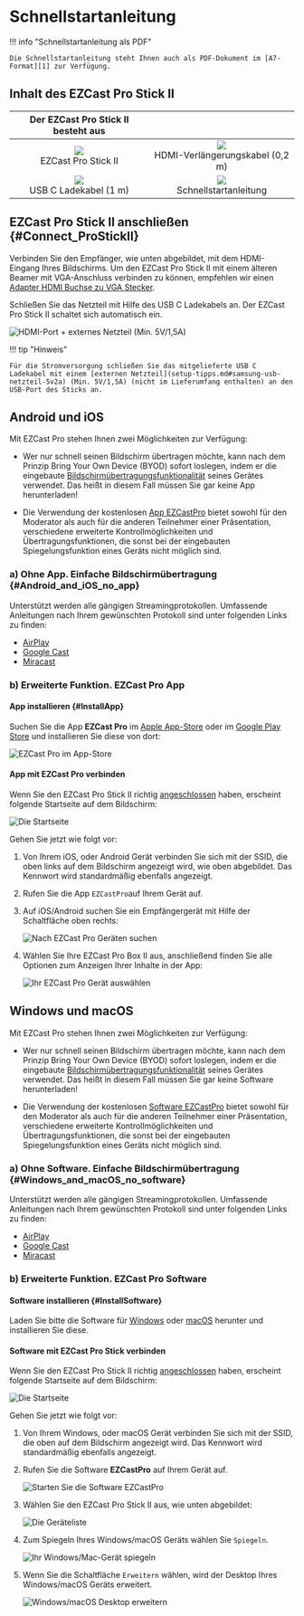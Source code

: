 # Schnellstartanleitung

!!! info "Schnellstartanleitung als PDF"
	
    Die Schnellstartanleitung steht Ihnen auch als PDF-Dokument im [A7-Format][1] zur Verfügung.

  [1]: https://download.stueber.de/doc/de/ezcastpro/schnellstartanleitungen/A7_StickII.pdf

## Inhalt des EZCast Pro Stick II

| Der EZCast Pro Stick II besteht aus |   |
| :----: | :----: |
| ![](/assets/img/Contents.D10.png)<br>EZCast Pro Stick II | ![](/assets/img/Contents_HDMI.Extension.png) <br>HDMI-Verlängerungskabel (0,2 m) |
| ![](/assets/img/Contents_USBC.png)<br>USB C Ladekabel  (1 m) | ![](/assets/img/Contents.QSG.png)<br>Schnellstartanleitung |


## EZCast Pro Stick II anschließen {#Connect_ProStickII}

Verbinden Sie den Empfänger, wie unten abgebildet, mit dem HDMI-Eingang Ihres Bildschirms. Um den EZCast Pro Stick II mit einem älteren Beamer mit VGA-Anschluss verbinden zu können, empfehlen wir einen [Adapter HDMI Buchse zu VGA Stecker](optimize.md#hdmi-auf-vga-adapter-hdmi-buchse-zu-vga-stecker). 

Schließen Sie das Netzteil mit Hilfe des USB C Ladekabels an. Der EZCast Pro Stick II schaltet sich automatisch ein. 

![HDMI-Port + externes Netzteil (Min. 5V/1,5A)](/assets/img/plugin_HDMI1.5A.jpg)

!!! tip "Hinweis"
    
	Für die Stromversorgung schließen Sie das mitgelieferte USB C Ladekabel mit einem [externen Netzteil](setup-tipps.md#samsung-usb-netzteil-5v2a) (Min. 5V/1,5A) (nicht im Lieferumfang enthalten) an den USB-Port des Sticks an. 

## Android und iOS

Mit EZCast Pro stehen Ihnen zwei Möglichkeiten zur Verfügung:

* Wer nur schnell seinen Bildschirm übertragen möchte, kann nach dem Prinzip Bring Your Own Device (BYOD) sofort loslegen, indem er die eingebaute [Bildschirmübertragungsfunktionalität](#Android_and_iOS_no_app) seines Gerätes verwendet. Das heißt in diesem Fall müssen Sie gar keine App herunterladen!

* Die Verwendung der kostenlosen [App EZCastPro](#InstallApp) bietet sowohl für den Moderator als auch für die anderen Teilnehmer einer Präsentation, verschiedene erweiterte Kontrollmöglichkeiten und Übertragungsfunktionen, die sonst bei der eingebauten Spiegelungsfunktion eines Geräts nicht möglich sind.

### a) Ohne App. Einfache Bildschirmübertragung {#Android_and_iOS_no_app}

Unterstützt werden alle gängigen Streamingprotokollen. Umfassende Anleitungen nach Ihrem gewünschten Protokoll sind unter folgenden Links zu finden:

* [AirPlay](airplay.md)
* [Google Cast](chromecast.md)
* [Miracast](miracast.md)

### b) Erweiterte Funktion. EZCast Pro App 

#### App installieren {#InstallApp}

Suchen Sie die App **EZCast Pro** im [Apple App-Store](https://apps.apple.com/app/ezcast-pro/id897830705) oder im [Google Play Store](https://play.google.com/store/apps/details?id=com.actionsmicro.ezcastpro) und installieren Sie diese von dort:

![EZCast Pro im App-Store](/assets/img/EZCastProAppStore.png)

#### App mit EZCast Pro verbinden

Wenn Sie den EZCast Pro Stick II richtig [angeschlossen](#Connect_ProStickII) haben, erscheint folgende Startseite auf dem Bildschirm:

![Die Startseite](/assets/img/ProIIDongle_landingpage.png)

Gehen Sie jetzt wie folgt vor:

1.  Von Ihrem iOS, oder Android Gerät verbinden Sie sich mit der SSID, die oben links auf dem Bildschirm angezeigt wird, wie oben abgebildet. Das Kennwort wird standardmäßig ebenfalls angezeigt.

2.  Rufen Sie die App `EZCastPro`auf Ihrem Gerät auf.

3.  Auf iOS/Android suchen Sie ein Empfängergerät mit Hilfe der Schaltfläche oben rechts:

    ![Nach EZCast Pro Geräten suchen](/assets/img/Device-list.png)

4.  Wählen Sie Ihre EZCast Pro Box II aus, anschließend finden Sie alle Optionen zum Anzeigen Ihrer Inhalte in der App:

    ![Ihr EZCast Pro Gerät auswählen](/assets/img/select-device.png)

## Windows und macOS

Mit EZCast Pro stehen Ihnen zwei Möglichkeiten zur Verfügung:

* Wer nur schnell seinen Bildschirm übertragen möchte, kann nach dem Prinzip Bring Your Own Device (BYOD) sofort loslegen, indem er die eingebaute [Bildschirmübertragungsfunktionalität](#Windows_and_macOS_no_software) seines Gerätes verwendet. Das heißt in diesem Fall müssen Sie gar keine Software herunterladen!

* Die Verwendung der kostenlosen [Software EZCastPro](#InstallSoftware) bietet sowohl für den Moderator als auch für die anderen Teilnehmer einer Präsentation, verschiedene erweiterte Kontrollmöglichkeiten und Übertragungsfunktionen, die sonst bei der eingebauten Spiegelungsfunktion eines Geräts nicht möglich sind.

### a) Ohne Software. Einfache Bildschirmübertragung {#Windows_and_macOS_no_software}

Unterstützt werden alle gängigen Streamingprotokollen. Umfassende Anleitungen nach Ihrem gewünschten Protokoll sind unter folgenden Links zu finden:

* [AirPlay](airplay.md)
* [Google Cast](chromecast.md)
* [Miracast](miracast.md)

### b) Erweiterte Funktion. EZCast Pro Software 

#### Software installieren {#InstallSoftware}

Laden Sie bitte die Software für [Windows](https://www.ezcast.com/app/ezcast/pro/windows) oder [macOS](https://www.ezcast.com/app/ezcast/pro/macos) herunter und installieren Sie diese.

#### Software mit EZCast Pro Stick verbinden

Wenn Sie den EZCast Pro Stick II richtig [angeschlossen](#Connect_ProStickII) haben, erscheint folgende Startseite auf dem Bildschirm:

![Die Startseite](/assets/img/ProIIDongle_landingpage.png)

Gehen Sie jetzt wie folgt vor:

1.  Von Ihrem Windows, oder macOS Gerät verbinden Sie sich mit der SSID, die oben auf dem Bildschirm angezeigt wird. Das Kennwort wird standardmäßig ebenfalls angezeigt.

2.  Rufen Sie die Software **EZCastPro** auf Ihrem Gerät auf.

    ![Starten Sie die Software EZCastPro](/assets/img/EZCastPro_Start_Software.png)

3.  Wählen Sie den EZCast Pro Stick II aus, wie unten abgebildet:

    ![Die Geräteliste](/assets/img/mac-windows_device-list.png)

4.  Zum Spiegeln Ihres Windows/macOS Geräts wählen Sie `Spiegeln`.

    ![Ihr Windows/Mac-Gerät spiegeln](/assets/img/mac-windows_mirror.png)

5.  Wenn Sie die Schaltfläche `Erweitern` wählen, wird der Desktop Ihres Windows/macOS Geräts erweitert.

    ![Windows/macOS Desktop erweitern](/assets/img/mac-windows_extend.png)
